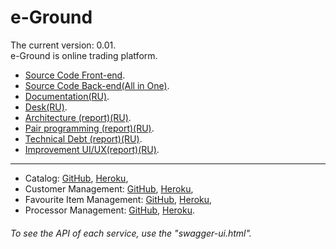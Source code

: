 # e-Ground
The current version: 0.01. </br>
e-Ground is online trading platform. </br>
- [Source Code Front-end](https://github.com/steppbol/e-Ground/tree/dev).
- [Source Code Back-end(All in One)](https://github.com/steppbol/e-Ground/tree/dev-backend).
- [Documentation(RU)](https://github.com/steppbol/e-Ground/blob/master/Documentation/README.md).
- [Desk(RU)](https://trello.com/b/WMbNUcEG/e-ground).
- [Architecture (report)(RU)](https://github.com/steppbol/e-Ground/blob/master/Documentation/Architecture.md).
- [Pair programming (report)(RU)](https://github.com/steppbol/e-Ground/blob/master/Documentation/PairProgramming.md).
- [Technical Debt (report)(RU)](https://github.com/steppbol/e-Ground/blob/master/Documentation/TechnicalDebt(RU).md).
- [Improvement UI/UX(report)(RU)](https://github.com/steppbol/e-Ground/blob/master/Documentation/ImprovementUX.md).

------
- Catalog: [GitHub](https://github.com/steppbol/e-Ground/tree/dev-catalog), [Heroku](https://eg-catalog.herokuapp.com),
- Customer Management: [GitHub](https://github.com/steppbol/e-Ground/tree/dev-customer-management), [Heroku](https://eg-customer-management.herokuapp.com/),
- Favourite Item Management: [GitHub](https://github.com/steppbol/e-Ground/tree/dev-favourite-item-management), [Heroku](https://eg-favourite-item-management.herokuapp.com/),
- Processor Management: [GitHub](https://github.com/steppbol/e-Ground/tree/dev-processor), [Heroku](https://eg-processor.herokuapp.com/).

###### To see the API of each service, use the "swagger-ui.html".
